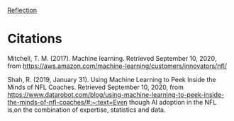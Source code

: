 
[Reflection](Data_science_reflection.pdf)

# Citations

Mitchell, T. M. (2017). Machine learning. Retrieved September 10, 2020, from https://aws.amazon.com/machine-learning/customers/innovators/nfl/

Shah, R. (2019, January 31). Using Machine Learning to Peek Inside the Minds of NFL Coaches. Retrieved September 10, 2020, from https://www.datarobot.com/blog/using-machine-learning-to-peek-inside-the-minds-of-nfl-coaches/#:~:text=Even though AI adoption in the NFL is,on the combination of expertise, statistics and data.



